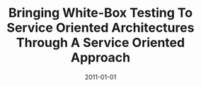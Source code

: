 ---
title: "Bringing White-Box Testing To Service Oriented Architectures Through A Service Oriented Approach"
date: 2011-01-01
venue: ""
paperurl: https://doi.org/10.1016/j.jss.2010.10.024
authors: "Cesare Bartolini, Antonia Bertolino, Sebastian G Elbaum and Eda Marchetti"
awards: ""
---